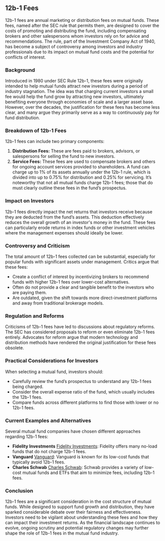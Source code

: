 ## 12b-1 Fees
12b-1 fees are annual marketing or distribution fees on mutual funds. These fees, named after the SEC rule that permits them, are designed to cover the costs of promoting and distributing the fund, including compensating brokers and other salespersons whom investors rely on for advice and recommendations. The rule, part of the Investment Company Act of 1940, has become a subject of controversy among investors and industry professionals due to its impact on mutual fund costs and the potential for conflicts of interest.
### Background
Introduced in 1980 under SEC Rule 12b-1, these fees were originally intended to help mutual funds attract new investors during a period of industry stagnation. The idea was that charging current investors a small fee would help the fund grow by attracting new investors, ultimately benefiting everyone through economies of scale and a larger asset base. However, over the decades, the justification for these fees has become less clear, and many argue they primarily serve as a way to continuously pay for fund distribution.
### Breakdown of 12b-1 Fees
12b-1 fees can include two primary components: 
1. **Distribution Fees:** These are fees paid to brokers, advisors, or salespersons for selling the fund to new investors.
2. **Service Fees:** These fees are used to compensate brokers and others for ongoing account services provided to shareholders. 
A fund can charge up to 1% of its assets annually under the 12b-1 rule, which is divided into up to 0.75% for distribution and 0.25% for servicing. It’s noteworthy that not all mutual funds charge 12b-1 fees; those that do must clearly outline these fees in the fund’s prospectus.
### Impact on Investors
12b-1 fees directly impact the net returns that investors receive because they are deducted from the fund’s assets. This deduction effectively reduces the overall growth of an investor's money in the fund. These fees can particularly erode returns in index funds or other investment vehicles where the management expenses should ideally be lower.
### Controversy and Criticism
The total amount of 12b-1 fees collected can be substantial, especially for popular funds with significant assets under management. Critics argue that these fees:
- Create a conflict of interest by incentivizing brokers to recommend funds with higher 12b-1 fees over lower-cost alternatives.
- Often do not provide a clear and tangible benefit to the investors who are paying them.
- Are outdated, given the shift towards more direct-investment platforms and away from traditional brokerage models.
### Regulation and Reforms
Criticisms of 12b-1 fees have led to discussions about regulatory reforms. The SEC has considered proposals to reform or even eliminate 12b-1 fees entirely. Advocates for reform argue that modern technology and distribution methods have rendered the original justification for these fees obsolete.
### Practical Considerations for Investors
When selecting a mutual fund, investors should:
- Carefully review the fund’s prospectus to understand any 12b-1 fees being charged.
- Consider the overall expense ratio of the fund, which usually includes the 12b-1 fees.
- Compare funds across different platforms to find those with lower or no 12b-1 fees.
### Current Examples and Alternatives
Several mutual fund companies have chosen different approaches regarding 12b-1 fees:
- **Fidelity Investments** [Fidelity Investments](https://www.fidelity.com): Fidelity offers many no-load funds that do not charge 12b-1 fees.
- **Vanguard** [Vanguard](https://www.vanguard.com): Vanguard is known for its low-cost funds that typically avoid 12b-1 fees.
- **Charles Schwab** [Charles Schwab](https://www.schwab.com): Schwab provides a variety of low-cost mutual funds and ETFs that aim to minimize fees, including 12b-1 fees.
### Conclusion
12b-1 fees are a significant consideration in the cost structure of mutual funds. While designed to support fund growth and distribution, they have sparked considerable debate over their fairness and effectiveness. Investors need to be vigilant about understanding these fees and how they can impact their investment returns. As the financial landscape continues to evolve, ongoing scrutiny and potential regulatory changes may further shape the role of 12b-1 fees in the mutual fund industry.